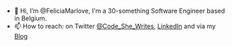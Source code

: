 - 👋 Hi, I’m @FeliciaMarlove, I'm a 30-something Software Engineer based in Belgium.
- 📫 How to reach: on Twitter [@Code_She_Writes](https://twitter.com/code_she_writes), [LinkedIn](https://www.linkedin.com/in/florence-mary-87397530/) and via my [Blog](https://thecodeshewrites.com/)

<!---
FeliciaMarlove/FeliciaMarlove is a ✨ special ✨ repository because its `README.md` (this file) appears on your GitHub profile.
You can click the Preview link to take a look at your changes.
--->
